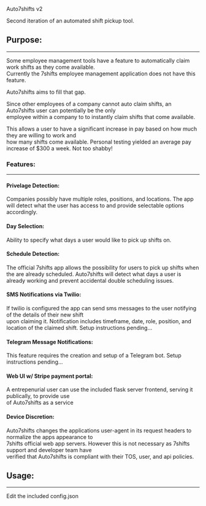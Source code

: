 Auto7shifts v2

Second iteration of an automated shift pickup tool.


## Purpose:
--------
Some employee management tools have a feature to automatically claim work shifts as they come available.  
Currently the 7shifts employee management application does not have this feature.

Auto7shifts aims to fill that gap.

Since other employees of a company cannot auto claim shifts, an Auto7shifts user can potentially be the only  
employee within a company to to instantly claim shifts that come available.

This allows a user to have a significant increase in pay based on how much they are willing to work and   
how many shifts come available. Personal testing yielded an average pay increase of $300 a week. Not too shabby!


### Features:
---------
#### Privelage Detection:
Companies possibly have multiple roles, positions, and locations.
The app will detect what the user has access to and provide selectable options accordingly.

#### Day Selection:
Ability to specify what days a user would like to pick up shifts on.

#### Schedule Detection:
The official 7shifts app allows the possibility for users to pick up shifts when the are already scheduled.
Auto7shifts will detect what days a user is already working and prevent accidental double scheduling issues.

#### SMS Notifications via Twilio:  
If twilio is configured the app can send sms messages to the user notifying of the details of their new shift  
upon claiming it. Notification includes timeframe, date, role, position, and location of the claimed shift.
Setup instructions pending...

#### Telegram Message Notifications:  
This feature requires the creation and setup of a Telegram bot.
Setup instructions pending...

#### Web UI w/ Stripe payment portal:  
A entrepenurial user can use the included flask server frontend, serving it publically, to provide use  
of Auto7shifts as a service

#### Device Discretion:  
Auto7shifts changes the applications user-agent in its request headers to normalize the apps appearance to  
7shifts official web app servers. However this is not necessary as 7shifts support and developer team have  
verified that Auto7shifts is compliant with their TOS, user, and api policies. 


## Usage:
------
Edit the included config.json
